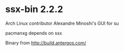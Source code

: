 # ssx-bin 2.2.2

Arch Linux contributor Alexandre Minoshi's GUI for su

pacmanxg depends on ssx

Binary from http://build.antergos.com/
